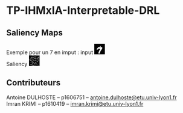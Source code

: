 # TP-IHMxIA-Interpretable-DRL

## Saliency Maps
Exemple pour un 7 en imput :
input
![input](https://github.com/antoineDulhoste/TP-IHMxIA-Interpretable-DRL/blob/main/IHMxIA/images/input_0.jpg)   
Saliency 
![Saliency](https://github.com/antoineDulhoste/TP-IHMxIA-Interpretable-DRL/blob/main/IHMxIA/images/saliency_0.jpg)   

##  Contributeurs
Antoine DULHOSTE – p1606751 – antoine.dulhoste@etu.univ-lyon1.fr  
Imran KRIMI – p1610419 – imran.krimi@etu.univ-lyon1.fr  
